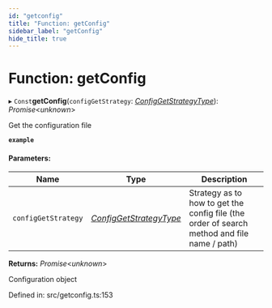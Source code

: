 ```yaml
---
id: "getconfig"
title: "Function: getConfig"
sidebar_label: "getConfig"
hide_title: true
---
```


# Function: getConfig

▸ `Const`**getConfig**(`configGetStrategy`: [*ConfigGetStrategyType*](../types/configgetstrategytype.md)): *Promise*<*unknown*\>

Get the configuration file

**`example`** 

#### Parameters:

Name | Type | Description |
------ | ------ | ------ |
`configGetStrategy` | [*ConfigGetStrategyType*](../types/configgetstrategytype.md) | Strategy as to how to get the config file (the order of search method and file name / path)   |

**Returns:** *Promise*<*unknown*\>

Configuration object

Defined in: src/getconfig.ts:153
